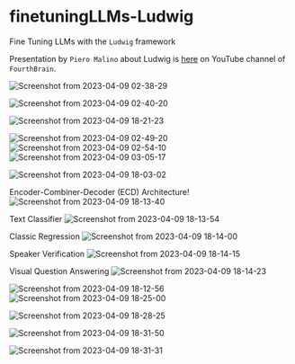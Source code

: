 # finetuningLLMs-Ludwig
Fine Tuning LLMs with the `Ludwig` framework

Presentation by `Piero Malino` about Ludwig is [here](https://www.youtube.com/watch?v=t84hJrjXaj4) on YouTube channel of `FourthBrain`.

![Screenshot from 2023-04-09 02-38-29](https://user-images.githubusercontent.com/49360095/230742394-71e5b615-19f9-43f4-9926-4c236627d2f5.png)

![Screenshot from 2023-04-09 02-40-20](https://user-images.githubusercontent.com/49360095/230742402-baa90661-e2ed-44e1-9557-a6d095db77aa.png)

![Screenshot from 2023-04-09 18-21-23](https://user-images.githubusercontent.com/49360095/230770928-7cc15b04-f8f6-464a-b9c8-02f70093cb61.png)

![Screenshot from 2023-04-09 02-49-20](https://user-images.githubusercontent.com/49360095/230742419-3138d215-5ae9-4e3d-ad1b-b450f736305a.png)
![Screenshot from 2023-04-09 02-54-10](https://user-images.githubusercontent.com/49360095/230742423-6fababf8-cb17-4f8e-8327-2d7a8e196112.png)
![Screenshot from 2023-04-09 03-05-17](https://user-images.githubusercontent.com/49360095/230742424-e66d30dc-369c-4b9e-8cf1-9f6abea22395.png)

![Screenshot from 2023-04-09 18-03-02](https://user-images.githubusercontent.com/49360095/230770830-15dc78a2-d7c3-4ef5-8359-dd0d2f9e9c73.png)

Encoder-Combiner-Decoder (ECD) Architecture!
![Screenshot from 2023-04-09 18-13-40](https://user-images.githubusercontent.com/49360095/230770681-28779a54-3439-4c9b-8290-d7fa930a7e0c.png)

Text Classifier
![Screenshot from 2023-04-09 18-13-54](https://user-images.githubusercontent.com/49360095/230770721-05b4ecda-00aa-4f55-ba00-7d036962cb7e.png)

Classic Regression
![Screenshot from 2023-04-09 18-14-00](https://user-images.githubusercontent.com/49360095/230770761-162eca9d-4649-43b7-bcd7-5d87278b6b8d.png)

Speaker Verification
![Screenshot from 2023-04-09 18-14-15](https://user-images.githubusercontent.com/49360095/230770732-66e61e6a-d38f-4b1e-94ec-09d808e47102.png)

Visual Question Answering
![Screenshot from 2023-04-09 18-14-23](https://user-images.githubusercontent.com/49360095/230770815-88d3865a-0096-458b-9d60-543e5cf20bfd.png)


![Screenshot from 2023-04-09 18-12-56](https://user-images.githubusercontent.com/49360095/230770947-da65ebe7-16d0-44dd-864e-dd810e848639.png)
![Screenshot from 2023-04-09 18-25-00](https://user-images.githubusercontent.com/49360095/230771195-b45f2638-93d2-4d89-a29a-898f483493e0.png)


![Screenshot from 2023-04-09 18-28-25](https://user-images.githubusercontent.com/49360095/230771201-3c33918e-1498-4053-a87e-32302b03a51a.png)

![Screenshot from 2023-04-09 18-31-50](https://user-images.githubusercontent.com/49360095/230771373-f0f1e9bb-8bde-4c46-981b-580ff1174c79.png)

![Screenshot from 2023-04-09 18-31-31](https://user-images.githubusercontent.com/49360095/230771378-681b6dd6-b7ee-426e-99c9-8201fe8a1b64.png)

